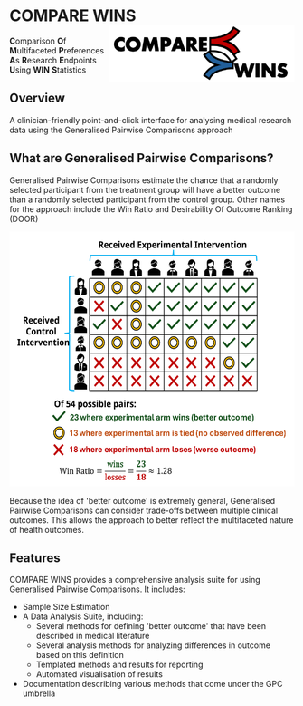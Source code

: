 # COMPARE WINS <a><img src="source/app/shiny/www/compare-wins-logo.svg" align="right" height="100"></a>

**C**omparison **O**f **M**ultifaceted **P**references **A**s **R**esearch **E**ndpoints **U**sing **WIN** **S**tatistics

## Overview

A clinician-friendly point-and-click interface for analysing medical research data using the Generalised Pairwise Comparisons approach

## What are Generalised Pairwise Comparisons?

Generalised Pairwise Comparisons estimate the chance that a randomly selected participant from the treatment group will have a better outcome than a randomly selected participant from the control group. Other names for the approach include the Win Ratio and Desirability Of Outcome Ranking (DOOR)

<img src="/source/app/shiny/www/win_diagram.svg" height=450>

Because the idea of 'better outcome' is extremely general, Generalised Pairwise Comparisons can consider trade-offs between multiple clinical outcomes. This allows the approach to better reflect the multifaceted nature of health outcomes.

## Features

COMPARE WINS provides a comprehensive analysis suite for using Generalised Pairwise Comparisons. It includes:

* Sample Size Estimation
* A Data Analysis Suite, including:
  * Several methods for defining 'better outcome' that have been described in medical literature
  * Several analysis methods for analyzing differences in outcome based on this definition
  * Templated methods and results for reporting
  * Automated visualisation of results
* Documentation describing various methods that come under the GPC umbrella

